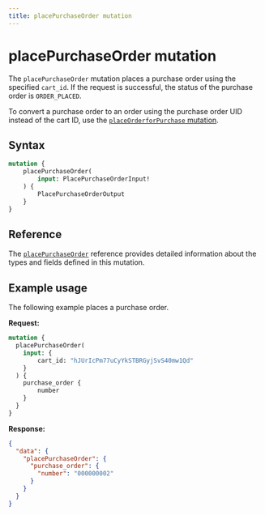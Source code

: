 ```yaml
---
title: placePurchaseOrder mutation
---
```


# placePurchaseOrder mutation

The `placePurchaseOrder` mutation places a purchase order using the specified `cart_id`. If the request is successful, the status of the purchase order is `ORDER_PLACED`.

<InlineAlert variant="info" slots="text" />

To convert a purchase order to an order using the purchase order UID instead of the cart ID, use the  [`placeOrderforPurchase` mutation](place-order.md).

## Syntax

```graphql
mutation {
    placePurchaseOrder(
        input: PlacePurchaseOrderInput!
    ) {
        PlacePurchaseOrderOutput
    }
}
```

## Reference

The [`placePurchaseOrder`](https://developer.adobe.com/commerce/webapi/graphql-api/index.html#mutation-placePurchaseOrder) reference provides detailed information about the types and fields defined in this mutation.

## Example usage

The following example places a purchase order.

**Request:**

``` graphql
mutation {
  placePurchaseOrder(
    input: {
        cart_id: "hJUrIcPm77uCyYkSTBRGyjSvS40mw1Qd"
    }
  ) {
    purchase_order {
        number
    }
  }
}
```

**Response:**

``` json
{
  "data": {
    "placePurchaseOrder": {
      "purchase_order": {
        "number": "000000002"
      }
    }
  }
}
```
